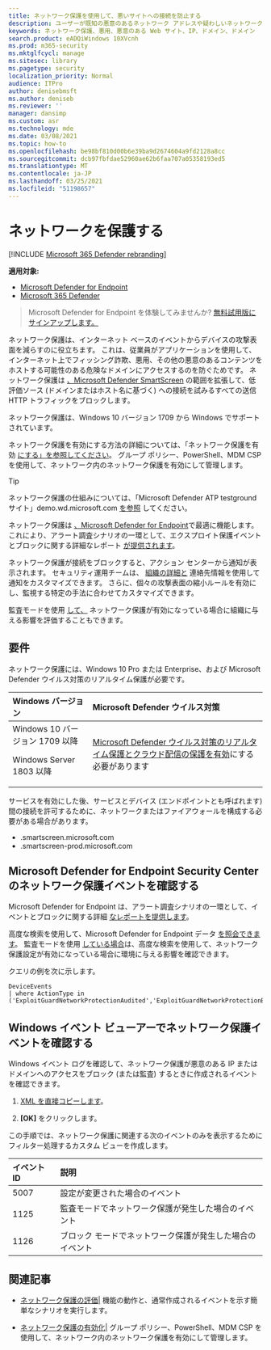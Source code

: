 ```yaml
---
title: ネットワーク保護を使用して、悪いサイトへの接続を防止する
description: ユーザーが既知の悪意のあるネットワーク アドレスや疑わしいネットワーク アドレスにアクセスするのを防ぐことで、ネットワークを保護する
keywords: ネットワーク保護、悪用、悪意のある Web サイト、IP、ドメイン、ドメイン
search.product: eADQiWindows 10XVcnh
ms.prod: m365-security
ms.mktglfcycl: manage
ms.sitesec: library
ms.pagetype: security
localization_priority: Normal
audience: ITPro
author: denisebmsft
ms.author: deniseb
ms.reviewer: ''
manager: dansimp
ms.custom: asr
ms.technology: mde
ms.date: 03/08/2021
ms.topic: how-to
ms.openlocfilehash: be98bf810d00b6e39ba9d2674604a9fd2128a8cc
ms.sourcegitcommit: dcb97fbfdae52960ae62b6faa707a05358193ed5
ms.translationtype: MT
ms.contentlocale: ja-JP
ms.lasthandoff: 03/25/2021
ms.locfileid: "51198657"
---
```

# <a name="protect-your-network"></a>ネットワークを保護する

[!INCLUDE [Microsoft 365 Defender rebranding](../../includes/microsoft-defender.md)]

**適用対象:**
- [Microsoft Defender for Endpoint](https://go.microsoft.com/fwlink/p/?linkid=2154037)
- [Microsoft 365 Defender](https://go.microsoft.com/fwlink/?linkid=2118804)

> Microsoft Defender for Endpoint を体験してみませんか? [無料試用版にサインアップします。](https://www.microsoft.com/microsoft-365/windows/microsoft-defender-atp?ocid=docs-wdatp-exposedapis-abovefoldlink)

ネットワーク保護は、インターネット ベースのイベントからデバイスの攻撃表面を減らすのに役立ちます。 これは、従業員がアプリケーションを使用して、インターネット上でフィッシング詐欺、悪用、その他の悪意のあるコンテンツをホストする可能性のある危険なドメインにアクセスするのを防ぐためです。 ネットワーク保護は [、Microsoft Defender SmartScreen](https://docs.microsoft.com/windows/security/threat-protection/microsoft-defender-smartscreen/microsoft-defender-smartscreen-overview) の範囲を拡張して、低評価ソース (ドメインまたはホスト名に基づく) への接続を試みるすべての送信 HTTP トラフィックをブロックします。

ネットワーク保護は、Windows 10 バージョン 1709 から Windows でサポートされています。 

ネットワーク保護を有効にする方法の詳細については、「ネットワーク保護を有効 [にする」を参照してください](enable-network-protection.md)。 グループ ポリシー、PowerShell、MDM CSP を使用して、ネットワーク内のネットワーク保護を有効にして管理します。

> [!TIP]
> ネットワーク保護の仕組みについては、「Microsoft Defender ATP testground サイト」demo.wd.microsoft.com [を参照](https://demo.wd.microsoft.com?ocid=cx-wddocs-testground) してください。

ネットワーク保護は [、Microsoft Defender for Endpoint](https://docs.microsoft.com/microsoft-365/security/defender-endpoint/microsoft-defender-advanced-threat-protection)で最適に機能します。これにより、アラート調査シナリオの一環として、エクスプロイト保護イベントとブロックに関する詳細なレポート [が提供されます](https://docs.microsoft.com/microsoft-365/security/defender-endpoint/investigate-alerts)。

ネットワーク保護が接続をブロックすると、アクション センターから通知が表示されます。 セキュリティ運用チームは、 [組織の詳細と](customize-attack-surface-reduction.md#customize-the-notification) 連絡先情報を使用して通知をカスタマイズできます。 さらに、個々の攻撃表面の縮小ルールを有効にし、監視する特定の手法に合わせてカスタマイズできます。

監査モードを使用 [して、](audit-windows-defender.md) ネットワーク保護が有効になっている場合に組織に与える影響を評価することもできます。

## <a name="requirements"></a>要件

ネットワーク保護には、Windows 10 Pro または Enterprise、および Microsoft Defender ウイルス対策のリアルタイム保護が必要です。

| Windows バージョン | Microsoft Defender ウイルス対策 |
|:---|:---|
| Windows 10 バージョン 1709 以降 <p>Windows Server 1803 以降 | [Microsoft Defender ウイルス対策のリアルタイム保護と](https://docs.microsoft.com/windows/security/threat-protection/configure-real-time-protection-microsoft-defender-antivirus.md)[クラウド配信の保護を有効](https://docs.microsoft.com/windows/security/threat-protection/enable-cloud-protection-microsoft-defender-antivirus.md)にする必要があります |

サービスを有効にした後、サービスとデバイス (エンドポイントとも呼ばれます) 間の接続を許可するために、ネットワークまたはファイアウォールを構成する必要がある場合があります。  

- .smartscreen.microsoft.com
- .smartscreen-prod.microsoft.com

## <a name="review-network-protection-events-in-the-microsoft-defender-for-endpoint-security-center"></a>Microsoft Defender for Endpoint Security Center のネットワーク保護イベントを確認する

Microsoft Defender for Endpoint は、アラート調査シナリオの一環として、イベントとブロックに関する詳細 [なレポートを提供します](https://docs.microsoft.com/microsoft-365/security/defender-endpoint/investigate-alerts)。

高度な検索を使用して、Microsoft Defender for Endpoint データ [を照会できます](https://docs.microsoft.com/windows/security/threat-protection/microsoft-defender-atp/advanced-hunting-windows-defender-advanced-threat-protection)。 監査モードを使用 [している場合](audit-windows-defender.md)は、高度な検索を使用して、ネットワーク保護設定が有効になっている場合に環境に与える影響を確認できます。

クエリの例を次に示します。

```kusto
DeviceEvents
| where ActionType in ('ExploitGuardNetworkProtectionAudited','ExploitGuardNetworkProtectionBlocked')
```

## <a name="review-network-protection-events-in-windows-event-viewer"></a>Windows イベント ビューアーでネットワーク保護イベントを確認する

Windows イベント ログを確認して、ネットワーク保護が悪意のある IP またはドメインへのアクセスをブロック (または監査) するときに作成されるイベントを確認できます。

1. [XML を直接コピーします](event-views.md)。

2. **[OK]** をクリックします。

この手順では、ネットワーク保護に関連する次のイベントのみを表示するためにフィルター処理するカスタム ビューを作成します。

| イベント ID | 説明 |
|:---|:---|
| 5007 | 設定が変更された場合のイベント |
| 1125 | 監査モードでネットワーク保護が発生した場合のイベント |
| 1126 | ブロック モードでネットワーク保護が発生した場合のイベント |

## <a name="related-articles"></a>関連記事

- [ネットワーク保護の評価|](evaluate-network-protection.md) 機能の動作と、通常作成されるイベントを示す簡単なシナリオを実行します。

- [ネットワーク保護の有効化|](enable-network-protection.md) グループ ポリシー、PowerShell、MDM CSP を使用して、ネットワーク内のネットワーク保護を有効にして管理します。
